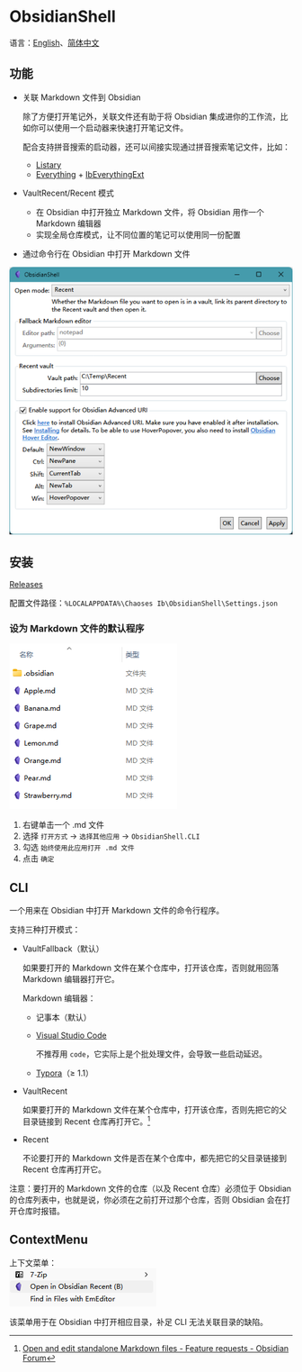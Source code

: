 # ObsidianShell
语言：[English](README.md)、[简体中文](README.zh-Hans.md)

## 功能
- 关联 Markdown 文件到 Obsidian
  
  除了方便打开笔记外，关联文件还有助于将 Obsidian 集成进你的工作流，比如你可以使用一个启动器来快速打开笔记文件。

  配合支持拼音搜索的启动器，还可以间接实现通过拼音搜索笔记文件，比如：
  - [Listary](https://www.listarypro.com/)
  - [Everything](https://www.voidtools.com/) + [IbEverythingExt](https://github.com/Chaoses-Ib/IbEverythingExt)
  
- VaultRecent/Recent 模式
  - 在 Obsidian 中打开独立 Markdown 文件，将 Obsidian 用作一个 Markdown 编辑器
  - 实现全局仓库模式，让不同位置的笔记可以使用同一份配置
  
- 通过命令行在 Obsidian 中打开 Markdown 文件

![](docs/GUI.png)

## 安装
[Releases](https://github.com/Chaoses-Ib/ObsidianShell/releases)

配置文件路径：`%LOCALAPPDATA%\Chaoses Ib\ObsidianShell\Settings.json`

### 设为 Markdown 文件的默认程序
![](images/File%20list.png)

1. 右键单击一个 .md 文件
2. 选择 `打开方式` → `选择其他应用` → `ObsidianShell.CLI`
3. 勾选 `始终使用此应用打开 .md 文件`
4. 点击 `确定`


## CLI
一个用来在 Obsidian 中打开 Markdown 文件的命令行程序。

支持三种打开模式：
- VaultFallback（默认）
  
  如果要打开的 Markdown 文件在某个仓库中，打开该仓库，否则就用回落 Markdown 编辑器打开它。

  Markdown 编辑器：
  - 记事本（默认）
  - [Visual Studio Code](https://code.visualstudio.com/)
    
    不推荐用 `code`，它实际上是个批处理文件，会导致一些启动延迟。

  - [Typora](https://typora.io/)（≥ 1.1）

- VaultRecent
  
  如果要打开的 Markdown 文件在某个仓库中，打开该仓库，否则先把它的父目录链接到 Recent 仓库再打开它。[^standalone]

- Recent
  
  不论要打开的 Markdown 文件是否在某个仓库中，都先把它的父目录链接到 Recent 仓库再打开它。

注意：要打开的 Markdown 文件的仓库（以及 Recent 仓库）必须位于 Obsidian 的仓库列表中，也就是说，你必须在之前打开过那个仓库，否则 Obsidian 会在打开仓库时报错。

## ContextMenu
上下文菜单：  
![](images/ContextMenu.png)

该菜单用于在 Obsidian 中打开相应目录，补足 CLI 无法关联目录的缺陷。


[^standalone]: [Open and edit standalone Markdown files - Feature requests - Obsidian Forum](https://forum.obsidian.md/t/open-and-edit-standalone-markdown-files/14977)